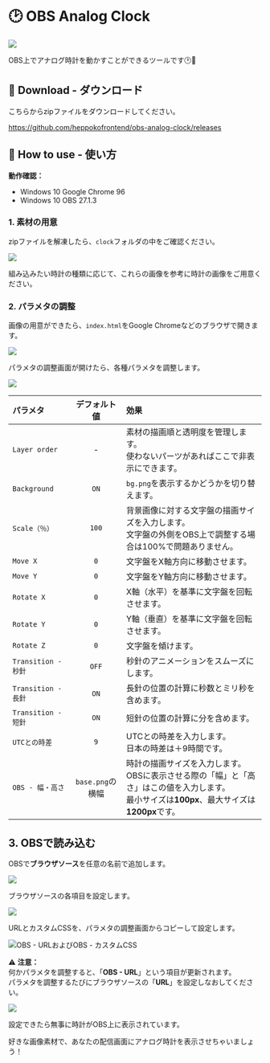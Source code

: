 # 🕑 OBS Analog Clock

![](docs/main.png)

OBS上でアナログ時計を動かすことができるツールです🕑🎉

## 🥒 Download - ダウンロード

こちらからzipファイルをダウンロードしてください。

<https://github.com/heppokofrontend/obs-analog-clock/releases>

## 🔰 How to use - 使い方

**動作確認：**

- Windows 10 Google Chrome 96
- Windows 10 OBS 27.1.3

### 1. 素材の用意

zipファイルを解凍したら、`clock`フォルダの中をご確認ください。

![](docs/01.png)

組み込みたい時計の種類に応じて、これらの画像を参考に時計の画像をご用意ください。

### 2. パラメタの調整

画像の用意ができたら、`index.html`をGoogle Chromeなどのブラウザで開きます。

![](docs/02.png)

パラメタの調整画面が開けたら、各種パラメタを調整します。

![](docs/03.png)

|パラメタ|デフォルト値|効果|
|:--|:-:|:--|
|`Layer order`|\-|素材の描画順と透明度を管理します。<br>使わないパーツがあればここで非表示にできます。|
|`Background`|`ON`|`bg.png`を表示するかどうかを切り替えます。|
|`Scale（％）`|`100`|背景画像に対する文字盤の描画サイズを入力します。<br>文字盤の外側をOBS上で調整する場合は100%で問題ありません。|
|`Move X`|`0`|文字盤をX軸方向に移動させます。|
|`Move Y`|`0`|文字盤をY軸方向に移動させます。|
|`Rotate X`|`0`|X軸（水平）を基準に文字盤を回転させます。|
|`Rotate Y`|`0`|Y軸（垂直）を基準に文字盤を回転させます。|
|`Rotate Z`|`0`|文字盤を傾けます。|
|`Transition - 秒針`|`OFF`|秒針のアニメーションをスムーズにします。|
|`Transition - 長針`|`ON`|長針の位置の計算に秒数とミリ秒を含めます。|
|`Transition - 短針`|`ON`|短針の位置の計算に分を含めます。|
|`UTCとの時差`|`9`|UTCとの時差を入力します。<br>日本の時差は＋9時間です。|
|`OBS - 幅・高さ`|`base.png`の横幅|時計の描画サイズを入力します。<br>OBSに表示させる際の「幅」と「高さ」はこの値を入力します。<br>最小サイズは**100px**、最大サイズは**1200px**です。|

## 3. OBSで読み込む

OBSで**ブラウザソース**を任意の名前で追加します。

![](docs/04.png)

ブラウザソースの各項目を設定します。

![](docs/05.png)

URLとカスタムCSSを、パラメタの調整画面からコピーして設定します。

![OBS - URLおよびOBS - カスタムCSS](docs/06.png)

⚠ **注意：**  
何かパラメタを調整すると、「**OBS - URL**」という項目が更新されます。  
パラメタを調整するたびにブラウザソースの「**URL**」を設定しなおしてください。

![](docs/07.png)

設定できたら無事に時計がOBS上に表示されています。

好きな画像素材で、あなたの配信画面にアナログ時計を表示させちゃいましょう！
